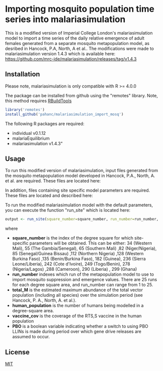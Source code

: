
# Importing mosquito population time series into malariasimulation

This is a modified version of Imperial College London's malariasimulation model to import a time series of the daily relative emergence of adult females generated from a separate mosquito metapopulation model, as desribed in Hancock, P.A, North, A et al.. The modifications were made to malariasimulation version 1.4.3 which is available here:
https://github.com/mrc-ide/malariasimulation/releases/tag/v1.4.3

## Installation

Please note, malariasimulation is only compatible with R >= 4.0.0

The package can be installed from github using the "remotes" library. Note, this
method requires [RBuildTools](https://cran.r-project.org/bin/windows/Rtools/)

```R
library('remotes')
install_github('pahanc/malariasimulation_import_mosq')
```

The following R packages are required:
* individual v0.1.12
* malariaEquilibrium 
* malariasimulation v1.4.3"

## Usage

To run this modified version of malariasimulation, input files generated from the mosquito metapopulation model developed in Hancock, P.A., North, A. et al. are required. These files are located here: 

In addition, files containing site specific model parameters are required. These files are located and described here: 


To run the modified malariasimulation model with the default parameters, you
can execute the function "run_site" which is located here:

```R
output <- run_site(square_number=square_number, run_number=run_number, total_M=totalM, human_population=human_population, vaccine_cov=vaccine_cov, PBO=PBO)
```
where
*  **square_number** is the index of the degree square for which site-specific parameters will be obtained. This can be either: 34 (Western Mali),  55 (The Gambia/Senegal),  65 (Southern Mali)  ,82 (Niger/Nigeria), 85 (Senegal/Guinea Bissau) ,112 (Northern Nigeria) ,128 (Western Burkina Faso) ,135 (Benin/Burkina Faso), 182 (Guinea), 236 (Sierra Leone/Liberia), 242 (Cote d'Ivoire), 249 (Togo/Benin), 278 (Nigeria/Lagos) ,288 (Cameroon), 290 (Liberia) , 299 (Ghana)
*  **run_number** indexes which run of the metapopulation model to use to import mosquito suppression and emergence values. There are 25 runs for each degree square area, and run_number can range from 1 to 25.
*  **total_M** is the estimated maximum abundance of the total vector population (including all species) over the simulation period (see Hancock, P. A., North, A. et al.).
*   **human_population** is the number of humans being modelled in a degree-square area.
*   **vaccine_cov** is the coverage of the RTS,S vaccine in the human population
*  **PBO** is a boolean variable indicating whether a switch to using PBO LLINs is made during period over which gene drive releases are assumed to occur.


## License
[MIT](https://choosealicense.com/licenses/mit/)

